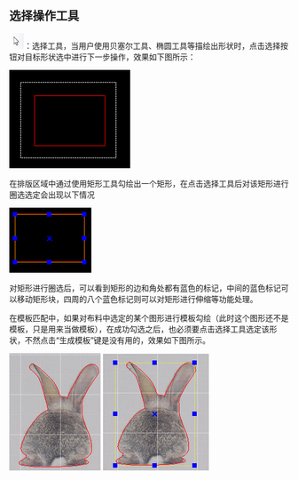 ## 选择操作工具

![](/assets/选择操作工具.png)：选择工具，当用户使用贝塞尔工具、椭圆工具等描绘出形状时，点击选择按钮对目标形状选中进行下一步操作，效果如下图所示：

![](/assets/选择操作1.png)

在排版区域中通过使用矩形工具勾绘出一个矩形，在点击选择工具后对该矩形进行圈选选定会出现以下情况

![](/assets/圈选选定2.png)

对矩形进行圈选后，可以看到矩形的边和角处都有蓝色的标记，中间的蓝色标记可以移动矩形块，四周的八个蓝色标记则可以对矩形进行伸缩等功能处理。

在模板匹配中，如果对布料中选定的某个图形进行模板勾绘（此时这个图形还不是模板，只是用来当做模板），在成功勾选之后，也必须要点击选择工具选定该形状，不然点击“生成模板”键是没有用的，效果如下图所示。

![](/assets/模板1.png)        ![](/assets/模板2.png)

